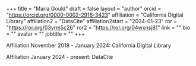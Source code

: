 +++ 
title = "Maria Gould" 
draft = false
layout = "author"
orcid =  "https://orcid.org/0000-0002-2916-3423"
affiliation = "California Digital Library"
affiliation2 = "DataCite"
affiliation2start = "2024-01-23"
ror = "https://ror.org/03yrm5c26"
ror2 = "https://ror.org/04wxnsj81"
link = ""
bio = ""
avatar = ""
jobtitle = ""
+++ 


Affiliation November 2018 - January 2024: California Digital Library

Affiliation January 2024 - present: DataCite